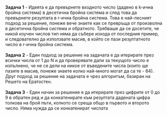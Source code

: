 **Задача 1** - Идеята е да превърнете входното число (дадено в k-ична бройна система) в десетична бройна система и след това да превърнете резултата в r-ична бройна система.
Това е най-лесният подход за решение, понеже вече знаете как се превръща от произволна в десетична бройна система и обратното. Трябваше да се досетите, че никой изучен числов тип
няма да събере изхода от последния пример, и следователно да използвате масив, в който се пази резултатното число в r-ична бройна система.
</br></br>
**Задача 2** - Един подход за решение на задачата е да итерирате през всички числа от 1 до N и да проверявате дали за текущото число е изпълнено, че не се дели на никое от въведените числа (които ще пазите в масив, понеже знаете колко най-много могат да са те - 64). Друг подход за решение на задачата е чрез алгоритъм, базиран на Решето на Ератостен.
</br></br>
**Задача 3** - Един начин за решение е да итерирате през цифрите от 0 до 9 в обратен ред и да конкатенирате към резултата дадената цифра толкова на брой пъти, колкото се среща общо
в първото и второто число. Няма нужда да се конкатенират числата

